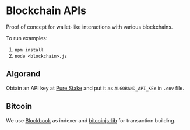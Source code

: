 # Blockchain APIs

Proof of concept for wallet-like interactions with various blockchains.

To run examples:

1. `npm install`
2. `node <blockchain>.js`

## Algorand

Obtain an API key at [Pure Stake](https://www.purestake.com/technology/algorand-api/) and put it as `ALGORAND_API_KEY` in `.env` file.

## Bitcoin

We use [Blockbook](https://github.com/trezor/blockbook/) as indexer and [bitcoinjs-lib](https://github.com/bitcoinjs/bitcoinjs-lib) for transaction building.